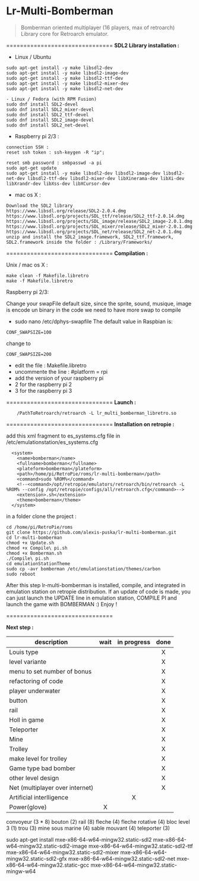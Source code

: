 **Lr-Multi-Bomberman**
===============================

> Bomberman oriented multiplayer (16 players, max of retroarch) Library
> core for Retroarch emulator.


===============================
**SDL2 Library installation :** 

- Linux / Ubuntu
```
sudo apt-get install -y make libsdl2-dev 
sudo apt-get install -y make libsdl2-image-dev 
sudo apt-get install -y make libsdl2-ttf-dev 
sudo apt-get install -y make libsdl2-mixer-dev 
sudo apt-get install -y make libsdl2-net-dev 

- Linux / Fedora (with RPM Fusion)
sudo dnf install SDL2-devel
sudo dnf install SDL2_mixer-devel
sudo dnf install SDL2_ttf-devel
sudo dnf install SDL2_image-devel
sudo dnf install SDL2_net-devel
```


- Raspberry pi 2/3 : 

```
connection SSH : 
reset ssh token : ssh-keygen -R "ip";

reset smb password : smbpasswd -a pi
sudo apt-get update
sudo apt-get install -y make libsdl2-dev libsdl2-image-dev libsdl2-net-dev libsdl2-ttf-dev libsdl2-mixer-dev libXinerama-dev libXi-dev libXrandr-dev libXss-dev libXCursor-dev
```


- mac os X : 
```
Download the SDL2 library
https://www.libsdl.org/release/SDL2-2.0.4.dmg
https://www.libsdl.org/projects/SDL_ttf/release/SDL2_ttf-2.0.14.dmg
https://www.libsdl.org/projects/SDL_image/release/SDL2_image-2.0.1.dmg
https://www.libsdl.org/projects/SDL_mixer/release/SDL2_mixer-2.0.1.dmg
https://www.libsdl.org/projects/SDL_net/release/SDL2_net-2.0.1.dmg
unzip and install the SDL2_image.framework, SDL2_ttf.framework, SDL2.framework inside the folder : /Library/Frameworks/
```



===============================
**Compilation :**

Unix / mac os X : 
```
make clean -f Makefile.libretro
make -f Makefile.libretro
```

Raspberry pi 2/3: 

Change your swapFile default size, since the sprite, sound, musique, image is encode un binary in the code we need to have more swap to compile 
- sudo nano /etc/dphys-swapfile
The default value in Raspbian is:
```
CONF_SWAPSIZE=100
```
change to 
```
CONF_SWAPSIZE=200
```

- edit the file : Makefile.libretro
- uncommente the line : #platform = rpi
- add the version of your raspberry pi
- 2 for the raspberry pi 2
- 3 for the raspberry pi 3

===============================
**Launch :**
```
	/PathToRetroarch/retroarch -L lr_multi_bomberman_libretro.so
```

===============================
**Installation on retropie :**

add this xml fragment to es_systems.cfg file in /etc/emulationstation/es_systems.cfg
```
  <system>
    <name>bomberman</name>
    <fullname>bomberman</fullname>
    <plateform>bomberman</plateform>
    <path>/home/pi/RetroPie/roms/lr-multi-bomberman</path>
    <command>sudo %ROM%</command>
    <!--<command>/opt/retropie/emulators/retroarch/bin/retroarch -L %ROM% --config /opt/retropie/configs/all/retroarch.cfg</command>-->
    <extension>.sh</extension>
    <theme>bomberman</theme>
  </system>
```


in a folder clone the project : 
```
cd /home/pi/RetroPie/roms
git clone https://github.com/alexis-puska/lr-multi-bomberman.git
cd lr-multi-bomberman
chmod +x Update.sh
chmod +x Compile\ pi.sh
chmod +x Bomberman.sh
./Compile\ pi.sh
cd emulationStationTheme
sudo cp -avr bomberman /etc/emulationstation/themes/carbon
sudo reboot
```

After this step lr-multi-bomberman is installed, compile, and integrated in emulation station on retropie distribution. If an update of code is made, you can just launch the UPDATE line in emulation station, COMPILE PI and launch the game with BOMBERMAN :) Enjoy !


===============================

**Next step :**

|description                                |wait|in progress|done|
|-------------------------------------------|:--:|:---------:|:--:|
|Louis type                                 |    |           |X   |
|level variante                             |    |           |X   |
|menu to set number of bonus                |    |           |X   |
|refactoring of code                        |    |           |X   |
|player underwater                          |    |           |X   |
|button	                                    |    |           |X   |
|rail                                       |    |           |X   |
|Holl in game                               |    |           |X   |
|Teleporter                                 |    |           |X   |
|Mine                                       |    |           |X   |
|Trolley                                    |    |           |X   |
|make level for trolley	                    |    |           |X   |
|Game type bad bomber                       |    |           |X   |
|other level design                         |    |           |X   |
|Net (multiplayer over internet)            |    |           |X   |
|Artificial interlligence                   |    |X          |    |
|Power(glove)                               |X   |           |    |

convoyeur (3 * 8)
bouton (2)
rail (8)
fleche (4)
fleche rotative (4)
bloc level 3 (1)
trou (3)
mine sous marine (4)
sable mouvant (4)
teleporter (3)





sudo apt-get install mxe-x86-64-w64-mingw32.static-sdl2 mxe-x86-64-w64-mingw32.static-sdl2-image mxe-x86-64-w64-mingw32.static-sdl2-ttf mxe-x86-64-w64-mingw32.static-sdl2-mixer mxe-x86-64-w64-mingw32.static-sdl2-gfx mxe-x86-64-w64-mingw32.static-sdl2-net mxe-x86-64-w64-mingw32.static-gcc mxe-x86-64-w64-mingw32.static-mingw-w64


